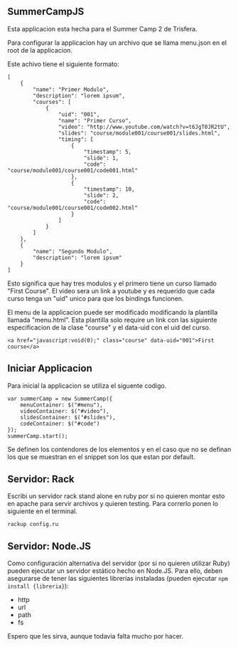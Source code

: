 SummerCampJS
------------

Esta applicacion esta hecha para el Summer Camp 2 de Trisfera.

Para configurar la applicacion hay un archivo que se llama menu.json en el root de la applicacion.

Este achivo tiene el siguiente formato:

	[
		{
			"name": "Primer Modulo",
			"description": "lorem ipsum",
			"courses": [
				{
					"uid": "001",
					"name": "Primer Curso",
					"video": "http://www.youtube.com/watch?v=t6JgT0JR2tU",
					"slides": "course/module001/course001/slides.html",
					"timing": [
						{
							"timestamp": 5,
							"slide": 1,
							"code": "course/module001/course001/code001.html"
						},
						{
							"timestamp": 10,
							"slide": 2,
							"code": "course/module001/course001/code002.html"
						}
					]
				}
			]
		},
		{
			"name": "Segundo Modulo",
			"description": "lorem ipsum"
		}	
	]

Esto significa que hay tres modulos y el primero tiene un curso llamado "First Course".
El video sera un link a youtube y es requerido que cada curso tenga un "uid" unico para que los bindings funcionen.

El menu de la applicacion puede ser modificado modificando la plantilla llamada "menu.html".
Esta plantilla solo require un link con las siguiente especificacion de la clase "course" y el data-uid con el uid del curso.

	<a href="javascript:void(0);" class="course" data-uid="001">First course</a>

Iniciar Applicacion
-------------------

Para inicial la applicacion se utiliza el siguente codigo.

	var summerCamp = new SummerCamp({
	    menuContainer: $("#menu"),
	    videoContainer: $("#video"), 
	    slidesContainer: $("#slides"), 
	    codeContainer: $("#code") 
	});
	summerCamp.start();


Se definen los contendores de los elementos y en el caso que no se definan los que se muestran en el snippet son los que estan por default.

Servidor: Rack
--------------

Escribi un servidor rack stand alone en ruby por si no quieren montar esto en apache para servir archivos y quieren testing. Para correrlo ponen lo siguiente en el terminal.

	rackup config.ru


Servidor: Node.JS
-----------------

Como configuración alternativa del servidor (por si no quieren utilizar Ruby) pueden ejecutar un servidor estático hecho en Node.JS. Para ello, deben asegurarse de tener las siguientes librerías instaladas (pueden ejecutar `npm install {libreria}`):

- http
- url
- path
- fs

Espero que les sirva, aunque todavia falta mucho por hacer.
